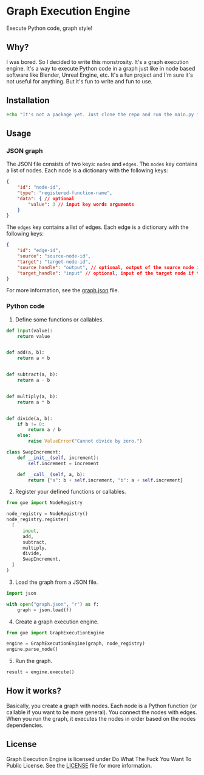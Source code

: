 # Graph Execution Engine
Execute Python code, graph style!

## Why?
I was bored. So I decided to write this monstrosity. It's a graph execution engine. It's a way to execute Python code in a graph just like in node based software like Blender, Unreal Engine, etc. It's a fun project and I'm sure it's not useful for anything. But it's fun to write and fun to use.

## Installation
```bash
echo "It's not a package yet. Just clone the repo and run the main.py file."
```

## Usage
### JSON graph
The JSON file consists of two keys: `nodes` and `edges`. The `nodes` key contains a list of nodes. Each node is a dictionary with the following keys:
```json
{
    "id": "node-id",
    "type": "registered-function-name",
    "data": { // optional
        "value": 3 // input key words arguments
    }
}
```
The `edges` key contains a list of edges. Each edge is a dictionary with the following keys:
```json
{
    "id": "edge-id",
    "source": "source-node-id",
    "target": "target-node-id",
    "source_handle": "output", // optional, output of the source node if the source node has multiple outputs (dictionary)
    "target_handle": "input" // optional, input of the target node if the target node has multiple inputs
}
```
For more information, see the [graph.json](graph.json) file.
### Python code
1. Define some functions or callables.
```python
def input(value):
    return value


def add(a, b):
    return a + b


def subtract(a, b):
    return a - b


def multiply(a, b):
    return a * b


def divide(a, b):
    if b != 0:
        return a / b
    else:
        raise ValueError("Cannot divide by zero.")

class SwapIncrement:
    def __init__(self, increment):
        self.increment = increment

    def __call__(self, a, b):
        return {"a": b + self.increment, "b": a + self.increment}
```
2. Register your defined functions or callables.
```python
from gxe import NodeRegistry

node_registry = NodeRegistry()
node_registry.register(
  [
      input,
      add,
      subtract,
      multiply,
      divide,
      SwapIncrement,
  ]
)
```
3. Load the graph from a JSON file.
```python
import json

with open("graph.json", "r") as f:
    graph = json.load(f)
```
4. Create a graph execution engine.
```python
from gxe import GraphExecutionEngine

engine = GraphExecutionEngine(graph, node_registry)
engine.parse_node()
```
5. Run the graph.
```python
result = engine.execute()
```

## How it works?
Basically, you create a graph with nodes. Each node is a Python function (or callable if you want to be more general). You connect the nodes with edges. When you run the graph, it executes the nodes in order based on the nodes dependencies.

## License
Graph Execution Engine is licensed under Do What The Fuck You Want To Public License. See the [LICENSE](LICENSE) file for more information.
